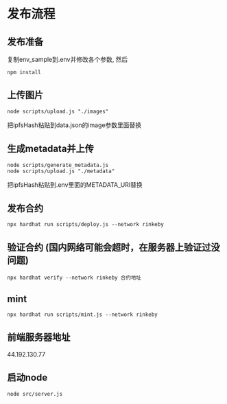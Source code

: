 # 发布流程

## 发布准备

复制env_sample到.env并修改各个参数, 然后

```
npm install
```

## 上传图片

```
node scripts/upload.js "./images"
```

把ipfsHash粘贴到data.json的image参数里面替换

## 生成metadata并上传

```
node scripts/generate_metadata.js
node scripts/upload.js "./metadata"
```

把ipfsHash粘贴到.env里面的METADATA_URI替换

## 发布合约

```
npx hardhat run scripts/deploy.js --network rinkeby
```

## 验证合约 (国内网络可能会超时，在服务器上验证过没问题)

```
npx hardhat verify --network rinkeby 合约地址
```

## mint

```
npx hardhat run scripts/mint.js --network rinkeby
```

## 前端服务器地址

44.192.130.77

## 启动node

```
node src/server.js
```

